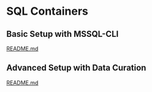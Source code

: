 # SQL Containers

## Basic Setup with MSSQL-CLI

[README.md](basic/README.md)

## Advanced Setup with Data Curation

[README.md](data-setup/README.md)
